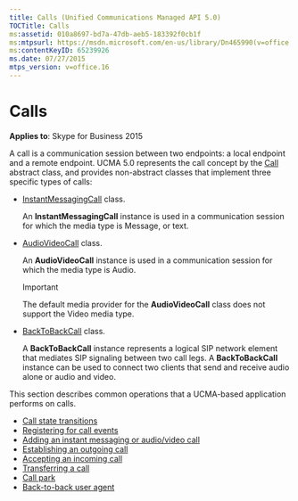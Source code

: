 ```yaml
---
title: Calls (Unified Communications Managed API 5.0)
TOCTitle: Calls
ms:assetid: 010a8697-bd7a-47db-aeb5-183392f0cb1f
ms:mtpsurl: https://msdn.microsoft.com/en-us/library/Dn465990(v=office.16)
ms:contentKeyID: 65239926
ms.date: 07/27/2015
mtps_version: v=office.16
---
```


# Calls

**Applies to**: Skype for Business 2015

A call is a communication session between two endpoints: a local endpoint and a remote endpoint. UCMA 5.0 represents the call concept by the [Call](https://docs.microsoft.com/dotnet/api/microsoft.rtc.collaboration.call?view=ucma-api) abstract class, and provides non-abstract classes that implement three specific types of calls:

- [InstantMessagingCall](https://msdn.microsoft.com/en-us/library/hh161841\(v=office.16\)) class.
    
  An **InstantMessagingCall** instance is used in a communication session for which the media type is Message, or text.

- [AudioVideoCall](https://docs.microsoft.com/dotnet/api/microsoft.rtc.collaboration.audiovideo.audiovideocall?view=ucma-api) class.
    
  An **AudioVideoCall** instance is used in a communication session for which the media type is Audio.
    
  > [!IMPORTANT]
  > The default media provider for the **AudioVideoCall** class does not support the Video media type.

- [BackToBackCall](https://msdn.microsoft.com/en-us/library/hh365598\(v=office.16\)) class.
    
  A **BackToBackCall** instance represents a logical SIP network element that mediates SIP signaling between two call legs. A **BackToBackCall** instance can be used to connect two clients that send and receive audio alone or audio and video.

This section describes common operations that a UCMA-based application performs on calls.

- [Call state transitions](call-state-transitions.md)
- [Registering for call events](registering-for-call-events.md)
- [Adding an instant messaging or audio/video call](adding-an-instant-messaging-or-audio-video-call.md)
- [Establishing an outgoing call](establishing-an-outgoing-call.md)
- [Accepting an incoming call](accepting-an-incoming-call.md)
- [Transferring a call](transferring-a-call.md)
- [Call park](call-park.md)
- [Back-to-back user agent](back-to-back-user-agent.md)

